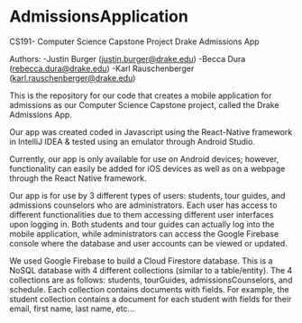 # AdmissionsApplication

CS191- Computer Science Capstone Project
Drake Admissions App

Authors:
-Justin Burger (justin.burger@drake.edu)
-Becca Dura (rebecca.dura@drake.edu)
-Karl Rauschenberger (karl.rauschenberger@drake.edu)

This is the repository for our code that creates a mobile application for admissions as our Computer Science Capstone project, called the Drake Admissions App.

Our app was created coded in Javascript using the React-Native framework in IntelliJ IDEA & tested using an emulator through Android Studio.

Currently, our app is only available for use on Android devices; however, functionality can easily be added for iOS devices as well as on a webpage through the React Native framework.

Our app is for use by 3 different types of users: students, tour guides, and admissions counselors who are administrators.  Each user has access to different functionalities due to them accessing different user interfaces upon logging in.  Both students and tour guides can actually log into the mobile application, while administrators can access the Google Firebase console where the database and user accounts can be viewed or updated.

We used Google Firebase to build a Cloud Firestore database.  This is a NoSQL database with 4 different collections (similar to a table/entity).  The 4 collections are as follows: students, tourGuides, admissionsCounselors, and schedule.  Each collection contains documents with fields.  For example, the student collection contains a document for each student with fields for their email, first name, last name, etc...
